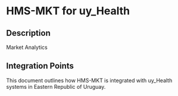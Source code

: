 # HMS-MKT for uy_Health

## Description

Market Analytics

## Integration Points

This document outlines how HMS-MKT is integrated with uy_Health systems in Eastern Republic of Uruguay.
